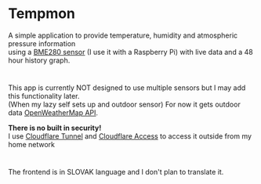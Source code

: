 # Tempmon
A simple application to provide temperature, humidity and atmospheric pressure information\
using a [BME280 sensor](https://www.embeddedadventures.com/datasheets/BME280.pdf) (I use it with a Raspberry Pi) with live data and a 48 hour history graph.

#
This app is currently NOT designed to use multiple sensors but I may add this functionality later.\
(When my lazy self sets up and outdoor sensor) For now it gets outdoor data [OpenWeatherMap API](https://openweathermap.org/api).

**There is no built in security!**\
I use [Cloudflare Tunnel](https://www.cloudflare.com/products/tunnel/) and [Cloudflare Access](https://www.cloudflare.com/zero-trust/products/access/) to access it outside from my home network

#
The frontend is in SLOVAK language and I don't plan to translate it.
